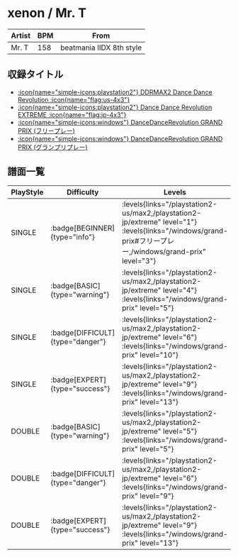# xenon / Mr. T

|Artist|BPM|From|
|------|---|----|
|Mr. T|158|beatmania IIDX 8th style|

## 収録タイトル

- [:icon{name="simple-icons:playstation2"} DDRMAX2 Dance Dance Revolution :icon{name="flag:us-4x3"}](/playstation2-us/max2)
- [:icon{name="simple-icons:playstation2"} Dance Dance Revolution EXTREME :icon{name="flag:jp-4x3"}](/playstation2-jp/extreme)
- [:icon{name="simple-icons:windows"} DanceDanceRevolution GRAND PRIX (フリープレー)](/windows/grand-prix#フリープレー)
- [:icon{name="simple-icons:windows"} DanceDanceRevolution GRAND PRIX (グランプリプレー)](/windows/grand-prix)

## 譜面一覧

|PlayStyle|Difficulty|Levels|Notes|Movie|
|---------|----------|------|-----|-----|
|SINGLE| :badge[BEGINNER]{type="info"}| :levels{links="/playstation2-us/max2,/playstation2-jp/extreme" level="1"} :levels{links="/windows/grand-prix#フリープレー,/windows/grand-prix" level="3"}|121/0||
|SINGLE| :badge[BASIC]{type="warning"}| :levels{links="/playstation2-us/max2,/playstation2-jp/extreme" level="4"} :levels{links="/windows/grand-prix" level="5"}|160/12||
|SINGLE| :badge[DIFFICULT]{type="danger"}| :levels{links="/playstation2-us/max2,/playstation2-jp/extreme" level="6"} :levels{links="/windows/grand-prix" level="10"}|271/12||
|SINGLE| :badge[EXPERT]{type="success"}| :levels{links="/playstation2-us/max2,/playstation2-jp/extreme" level="9"} :levels{links="/windows/grand-prix" level="13"}|375/11||
|DOUBLE| :badge[BASIC]{type="warning"}| :levels{links="/playstation2-us/max2,/playstation2-jp/extreme" level="5"} :levels{links="/windows/grand-prix" level="5"}|177/12||
|DOUBLE| :badge[DIFFICULT]{type="danger"}| :levels{links="/playstation2-us/max2,/playstation2-jp/extreme" level="6"} :levels{links="/windows/grand-prix" level="9"}|251/11||
|DOUBLE| :badge[EXPERT]{type="success"}| :levels{links="/playstation2-us/max2,/playstation2-jp/extreme" level="9"} :levels{links="/windows/grand-prix" level="13"}|363/12||
